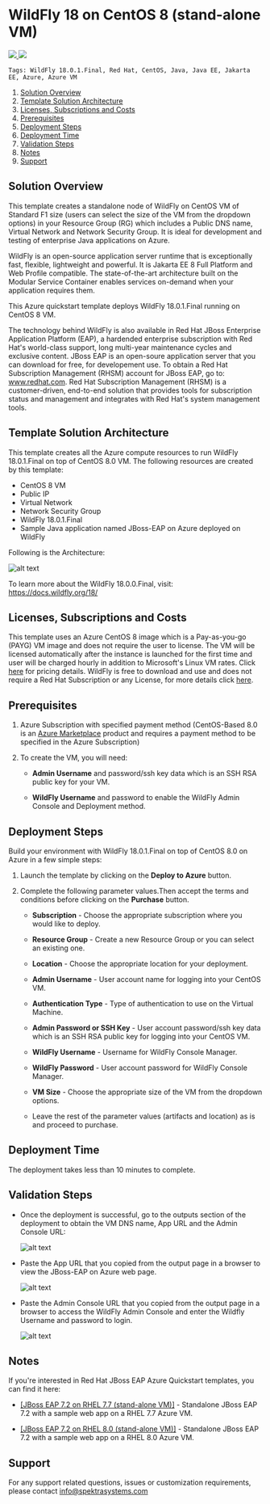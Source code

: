 # WildFly 18 on CentOS 8 (stand-alone VM)
<a href="https://portal.azure.com/#create/Microsoft.Template/uri/https%3A%2F%2Fraw.githubusercontent.com%2FSpektraSystems%2Fredhat-mw-cloud-quickstart%2Fmaster%2Fwildfly-standalone-centos8%2Fazuredeploy.json" target="_blank">
    <img src="https://raw.githubusercontent.com/Azure/azure-quickstart-templates/master/1-CONTRIBUTION-GUIDE/images/deploytoazure.png"/>
</a>
<a href="http://armviz.io/#/?load=https%3A%2F%2Fraw.githubusercontent.com%2FSpektraSystems%2Fredhat-mw-cloud-quickstart%2Fmaster%2Fwildfly-standalone-centos8%2Fazuredeploy.json" target="_blank">
    <img src="https://raw.githubusercontent.com/Azure/azure-quickstart-templates/master/1-CONTRIBUTION-GUIDE/images/visualizebutton.png"/>
</a>

`Tags: WildFly 18.0.1.Final, Red Hat, CentOS, Java, Java EE, Jakarta EE, Azure, Azure VM`

<!-- TOC -->

1. [Solution Overview](#solution-overview)
2. [Template Solution Architecture](#template-solution-architecture)
3. [Licenses, Subscriptions and Costs](#licenses-subscriptions-and-costs)
4. [Prerequisites](#prerequisites)
5. [Deployment Steps](#deployment-steps)
6. [Deployment Time](#deployment-time)
7. [Validation Steps](#validation-steps)
8. [Notes](#notes)
8. [Support](#support)

<!-- /TOC -->

## Solution Overview

This template creates a standalone node of WildFly on CentOS VM of Standard F1 size (users can select the size of the VM from the dropdown options) in your Resource Group (RG) which includes a Public DNS name, Virtual Network and Network Security Group. It is ideal for development and testing of enterprise Java applications on Azure.

WildFly is an open-source application server runtime that is exceptionally fast, flexible, lightweight and powerful. It is Jakarta EE 8 Full Platform and Web Profile compatible.  The state-of-the-art architecture built on the Modular Service Container enables services on-demand when your application requires them.

This Azure quickstart template deploys WildFly 18.0.1.Final running on CentOS 8 VM.

The technology behind WildFly is also available in Red Hat JBoss Enterprise Application Platform (EAP), a hardended enterprise subscription with Red Hat's world-class support, long multi-year maintenance cycles and exclusive content. JBoss EAP is an open-soure application server that you can download for free, for developement use. To obtain a Red Hat Subscription Management (RHSM) account for JBoss EAP, go to: www.redhat.com. Red Hat Subscription Management (RHSM) is a customer-driven, end-to-end solution that provides tools for subscription status and management and integrates with Red Hat's system management tools.

## Template Solution Architecture 

This template creates all the Azure compute resources to run WildFly 18.0.1.Final on top of CentOS 8.0 VM. The following resources are created by this template:

- CentOS 8 VM 
- Public IP 
- Virtual Network 
- Network Security Group 
- WildFly 18.0.1.Final
- Sample Java application named JBoss-EAP on Azure deployed on WildFly

Following is the Architecture:

![alt text](images/wildfly-arch.png)

To learn more about the WildFly 18.0.0.Final, visit:
https://docs.wildfly.org/18/

## Licenses, Subscriptions and Costs 

This template uses an Azure CentOS 8 image which is a Pay-as-you-go (PAYG) VM image and does not require the user to license. The VM will be licensed automatically after the instance is launched for the first time and user will be charged hourly in addition to Microsoft's Linux VM rates.  Click [here](https://azure.microsoft.com/en-us/pricing/details/virtual-machines/linux/#linux) for pricing details. WildFly is free to download and use and does not require a Red Hat Subscription or any License, for more details click [here](https://www.wildfly.org/).

## Prerequisites 

1. Azure Subscription with specified payment method (CentOS-Based 8.0 is an [Azure Marketplace](https://azuremarketplace.microsoft.com/en-us/marketplace/apps/openlogic.centos?tab=Overview) product and requires a payment method to be specified in the Azure Subscription)

2. To create the VM, you will need:

    - **Admin Username** and password/ssh key data which is an SSH RSA public key for your VM.

    - **WildFly Username** and password to enable the WildFly Admin Console and Deployment method.

## Deployment Steps  

Build your environment with WildFly 18.0.1.Final on top of CentOS 8.0 on Azure in a few simple steps:  
1. Launch the template by clicking on the **Deploy to Azure** button.  
2. Complete the following parameter values.Then accept the terms and conditions before clicking on the **Purchase** button.

    - **Subscription** - Choose the appropriate subscription where you would like to deploy.

    - **Resource Group** - Create a new Resource Group or you can select an existing one.

    - **Location** - Choose the appropriate location for your deployment.

    - **Admin Username** - User account name for logging into your CentOS VM.

    - **Authentication Type** - Type of authentication to use on the Virtual Machine.

    - **Admin Password or SSH Key** - User account password/ssh key data which is an SSH RSA public key for logging into your CentOS VM.

    - **WildFly Username** - Username for WildFly Console Manager.

    - **WildFly Password** - User account password for WildFly Console Manager.

    - **VM Size** - Choose the appropriate size of the VM from the dropdown options.

    - Leave the rest of the parameter values (artifacts and location) as is and proceed to purchase.

## Deployment Time 

The deployment takes less than 10 minutes to complete.

## Validation Steps

- Once the deployment is successful, go to the outputs section of the deployment to obtain the VM DNS name, App URL and the Admin Console URL:

  ![alt text](images/output.png)

- Paste the App URL that you copied from the output page in a browser to view the JBoss-EAP on Azure web page.

  ![alt text](images/app.png)

- Paste the Admin Console URL that you copied from the output page in a browser to access the WildFly Admin Console and enter the Wildfly Username and password to login.

  ![alt text](images/wildfly-console.png)

## Notes

If you're interested in Red Hat JBoss EAP Azure Quickstart templates, you can find it here:

*  <a href="https://github.com/SpektraSystems/redhat-mw-cloud-quickstart/tree/master/jboss-eap-standalone-rhel7" target="_blank"> [JBoss EAP 7.2 on RHEL 7.7 (stand-alone VM)]</a> - Standalone JBoss EAP 7.2 with a sample web app on a RHEL 7.7 Azure VM.

*  <a href="https://github.com/SpektraSystems/redhat-mw-cloud-quickstart/tree/master/jboss-eap-standalone-rhel8" target="_blank"> [JBoss EAP 7.2 on RHEL 8.0 (stand-alone VM)]</a> - Standalone JBoss EAP 7.2 with a sample web app on a RHEL 8.0 Azure VM.

## Support 

For any support related questions, issues or customization requirements, please contact info@spektrasystems.com
